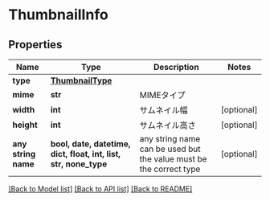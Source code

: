 # ThumbnailInfo


## Properties
Name | Type | Description | Notes
------------ | ------------- | ------------- | -------------
**type** | [**ThumbnailType**](ThumbnailType.md) |  | 
**mime** | **str** | MIMEタイプ | 
**width** | **int** | サムネイル幅 | [optional] 
**height** | **int** | サムネイル高さ | [optional] 
**any string name** | **bool, date, datetime, dict, float, int, list, str, none_type** | any string name can be used but the value must be the correct type | [optional]

[[Back to Model list]](../README.md#documentation-for-models) [[Back to API list]](../README.md#documentation-for-api-endpoints) [[Back to README]](../README.md)


